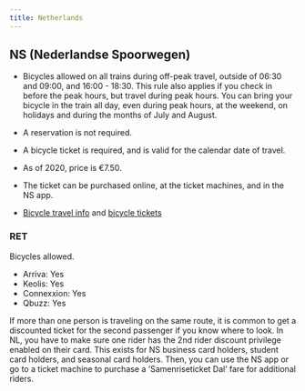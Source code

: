 ```yaml
---
title: Netherlands
---
```


## NS (Nederlandse Spoorwegen)

- Bicycles allowed on all trains during off-peak travel, outside of 06:30 and 09:00, and 16:00 - 18:30.  This rule also applies if you check in before the peak hours, but travel during peak hours.  You can bring your bicycle in the train all day, even during peak hours, at the weekend, on holidays and during the months of July and August.

- A reservation is not required.  
- A bicycle ticket is required, and is valid for the calendar date of travel.  
- As of 2020, price is €7.50.  
- The ticket can be purchased online, at the ticket machines, and in the NS app.  

- [Bicycle travel info](https://www.ns.nl/en/travel-information/bikes-on-the-train.html) and [bicycle tickets](https://www.ns.nl/producten/en/onbeperkt-reizen/p/fietskaart-dal)

### RET

Bicycles allowed.

- Arriva: Yes
- Keolis: Yes
- Connexxion: Yes
- Qbuzz: Yes

If more than one person is traveling on the same route, it is common to get a discounted ticket for the second passenger if you know where to look.  In NL, you have to make sure one rider has the 2nd rider discount privilege enabled on their card. This exists for NS business card holders, student card holders, and seasonal card holders.  Then, you can use the NS app or go to a ticket machine to purchase a ’Samenriseticket Dal’ fare for additional riders.  
